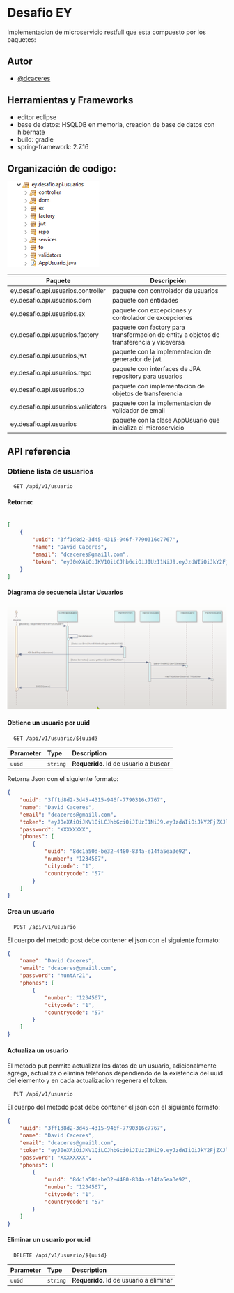 # Desafio EY

Implementacion de microservicio restfull que esta compuesto por los paquetes:

## Autor

- [@dcaceres](https://github.com/davidacaceres)

## Herramientas y Frameworks

- editor eclipse
- base de datos: HSQLDB en memoria, creacion de base de datos con hibernate
- build: gradle
- spring-framework: 2.7.16

## Organización de codigo:

![Imagen](https://github.com/davidacaceres/ey-desafio/blob/main/doc/organizacion_paquetes.png)

| Paquete                            | Descripción                                                                              |
|------------------------------------|------------------------------------------------------------------------------------------|
| ey.desafio.api.usuarios.controller | paquete con controlador de usuarios                                                      |
| ey.desafio.api.usuarios.dom        | paquete con entidades                                                                    |
| ey.desafio.api.usuarios.ex         | paquete con excepciones y controlador de excepciones                                     |
| ey.desafio.api.usuarios.factory    | paquete con factory para transformacion de entity a objetos de transferencia y viceversa |
| ey.desafio.api.usuarios.jwt        | paquete con la implementacion de generador de jwt                                        |
| ey.desafio.api.usuarios.repo       | paquete con interfaces de JPA repository para usuarios                                   |
| ey.desafio.api.usuarios.to         | paquete con implementacion de objetos de transferencia                                   |
| ey.desafio.api.usuarios.validators | paquete con la implementacion de validador de email                                      |
| ey.desafio.api.usuarios            | paquete con la clase AppUsuario que inicializa el microservicio                          |

 




## API referencia

### Obtiene lista de usuarios

```http
  GET /api/v1/usuario
```
#### Retorno:
```json

[
    {
        "uuid": "3ff1d8d2-3d45-4315-946f-7790316c7767",
        "name": "David Caceres",
        "email": "dcaceres@gmai1l.com",
        "token": "eyJ0eXAiOiJKV1QiLCJhbGciOiJIUzI1NiJ9.eyJzdWIiOiJkY2FjZXJlc0BnbWFpMWwuY29tIiwibmJmIjoxNjk2Mzg1OTQxLCJleHAiOjE2OTY0NzIzNDF9.1xRyQGR0qjqGgpov_NA1f5QiSKUoTjzjHtQVgZwDn74"
    }
]
```
#### Diagrama de secuencia Listar Usuarios

![Diagrama Listar Usuarios](https://github.com/davidacaceres/ey-desafio/blob/main/doc/secuencia_listar_usuarios.png)




#### Obtiene un usuario por uuid

```http
  GET /api/v1/usuario/${uuid}
```

| Parameter | Type     | Description                       |
| :-------- | :------- | :-------------------------------- |
| `uuid`      | `string` | **Requerido**. Id de usuario a buscar |

Retorna Json con el siguiente formato:

```json
{
    "uuid": "3ff1d8d2-3d45-4315-946f-7790316c7767",
    "name": "David Caceres",
    "email": "dcaceres@gmai1l.com",
    "token": "eyJ0eXAiOiJKV1QiLCJhbGciOiJIUzI1NiJ9.eyJzdWIiOiJkY2FjZXJlc0BnbWFpMWwuY29tIiwibmJmIjoxNjk2Mzg1OTQxLCJleHAiOjE2OTY0NzIzNDF9.1xRyQGR0qjqGgpov_NA1f5QiSKUoTjzjHtQVgZwDn74",
    "password": "XXXXXXXX",
    "phones": [
        {
            "uuid": "8dc1a50d-be32-4480-834a-e14fa5ea3e92",
            "number": "1234567",
            "citycode": "1",
            "countrycode": "57"
        }
    ]
}
```

#### Crea un usuario 

```http
  POST /api/v1/usuario
```
El cuerpo del metodo post debe contener el json con el siguiente formato:

```json
{
    "name": "David Caceres",
    "email": "dcaceres@gmai1l.com",
    "password": "huntAr21",
    "phones": [
        {
            "number": "1234567",
            "citycode": "1",
            "countrycode": "57"
        }
    ]
}
```
#### Actualiza un usuario 

El metodo put permite actualizar los datos de un usuario, adicionalmente agrega, actualiza o elimina telefonos dependiendo de la existencia del uuid del elemento y  en cada actualizacion regenera el token.

```http
  PUT /api/v1/usuario
```
El cuerpo del metodo post debe contener el json con el siguiente formato:

```json
{
    "uuid": "3ff1d8d2-3d45-4315-946f-7790316c7767",
    "name": "David Caceres",
    "email": "dcaceres@gmai1l.com",
    "token": "eyJ0eXAiOiJKV1QiLCJhbGciOiJIUzI1NiJ9.eyJzdWIiOiJkY2FjZXJlc0BnbWFpMWwuY29tIiwibmJmIjoxNjk2Mzg1OTQxLCJleHAiOjE2OTY0NzIzNDF9.1xRyQGR0qjqGgpov_NA1f5QiSKUoTjzjHtQVgZwDn74",
    "password": "XXXXXXXX",
    "phones": [
        {
            "uuid": "8dc1a50d-be32-4480-834a-e14fa5ea3e92",
            "number": "1234567",
            "citycode": "1",
            "countrycode": "57"
        }
    ]
}
```

#### Eliminar un usuario por uuid

```http
  DELETE /api/v1/usuario/${uuid}
```

| Parameter | Type     | Description                       |
| :-------- | :------- | :-------------------------------- |
| `uuid`      | `string` | **Requerido**. Id de usuario a eliminar |




